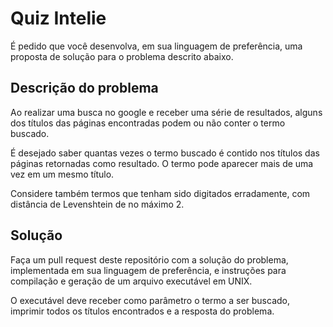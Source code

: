 # Quiz Intelie

É pedido que você desenvolva, em sua linguagem de preferência, uma proposta de solução para o problema descrito abaixo.

## Descrição do problema

Ao realizar uma busca no google e receber uma série de resultados, alguns dos títulos das páginas encontradas podem ou não conter o termo buscado.

É desejado saber quantas vezes o termo buscado é contido nos títulos das páginas retornadas como resultado. O termo pode aparecer mais de uma vez em um mesmo título.

Considere também termos que tenham sido digitados erradamente, com distância de Levenshtein de no máximo 2.

## Solução

Faça um pull request deste repositório com a solução do problema, implementada em sua linguagem de preferência, e instruções para compilação e geração de um arquivo executável em UNIX.

O executável deve receber como parâmetro o termo a ser buscado, imprimir todos os títulos encontrados e a resposta do problema.